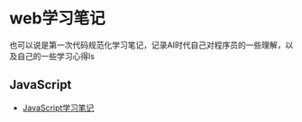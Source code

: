 # web学习笔记

也可以说是第一次代码规范化学习笔记，记录AI时代自己对程序员的一些理解，以及自己的一些学习心得ls
## JavaScript
- [JavaScript学习笔记](JavaScript/JavaScript.md)